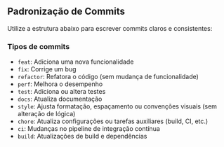 ## Padronização de Commits

Utilize a estrutura abaixo para escrever commits claros e consistentes:


### Tipos de commits

- `feat`: Adiciona uma nova funcionalidade
- `fix`: Corrige um bug
- `refactor`: Refatora o código (sem mudança de funcionalidade)
- `perf`: Melhora o desempenho
- `test`: Adiciona ou altera testes
- `docs`: Atualiza documentação
- `style`: Ajusta formatação, espaçamento ou convenções visuais (sem alteração de lógica)
- `chore`: Atualiza configurações ou tarefas auxiliares (build, CI, etc.)
- `ci`: Mudanças no pipeline de integração contínua
- `build`: Atualizações de build e dependências